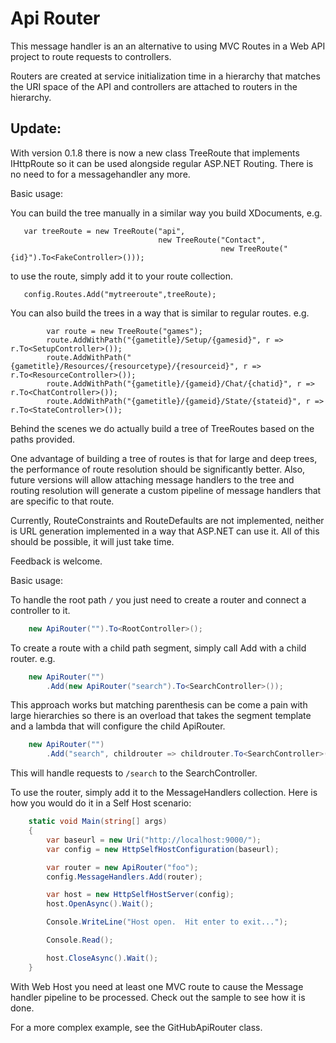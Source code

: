 # Api Router #

This message handler is an an alternative to using MVC Routes in a Web API project to route requests to controllers.

Routers are created at service initialization time in a hierarchy that matches the URI space of the API and controllers are attached to routers in the hierarchy.


## Update: ##

With version 0.1.8 there is now a new class TreeRoute that implements IHttpRoute so it can be used alongside regular ASP.NET Routing.  There is no need to for a messagehandler any more.

Basic usage:

You can build the tree manually in a similar way you build XDocuments, e.g.

       var treeRoute = new TreeRoute("api",
                                     new TreeRoute("Contact",
                                                   new TreeRoute("{id}").To<FakeController>()));

to use the route, simply add it to your route collection.

       config.Routes.Add("mytreeroute",treeRoute);


You can also build the trees in a way that is similar to regular routes.  e.g.

            var route = new TreeRoute("games");
            route.AddWithPath("{gametitle}/Setup/{gamesid}", r => r.To<SetupController>());
            route.AddWithPath("{gametitle}/Resources/{resourcetype}/{resourceid}", r => r.To<ResourceController>());
            route.AddWithPath("{gametitle}/{gameid}/Chat/{chatid}", r => r.To<ChatController>()); 
            route.AddWithPath("{gametitle}/{gameid}/State/{stateid}", r => r.To<StateController>());

Behind the scenes we do actually build a tree of TreeRoutes based on the paths provided.

One advantage of building a tree of routes is that for large and deep trees, the performance of route resolution should be significantly better.  Also, future versions will allow attaching message handlers to the tree and routing resolution will generate a custom pipeline of message handlers that are specific to that route.

Currently, RouteConstraints and RouteDefaults are not implemented, neither is URL generation implemented in a way that ASP.NET can use it. All of this should be possible, it will just take time.

Feedback is welcome. 

Basic usage:

To handle the root path `/` you just need to create a router and connect a controller to it.
```c#
	new ApiRouter("").To<RootController>();
```

To create a route with a child path segment, simply call Add with a child router. e.g.
```c# 
	new ApiRouter("")
		.Add(new ApiRouter("search").To<SearchController>());
```

This approach works but matching parenthesis can be come a pain with large hierarchies so there is an overload that takes the segment template and a lambda that will configure the child ApiRouter.
```c#
	new ApiRouter("")
		.Add("search", childrouter => childrouter.To<SearchController>());
```

This will handle requests to `/search` to the SearchController.


To use the router, simply add it to the MessageHandlers collection.  Here is how you would do it in a Self Host scenario: 
```c#
    static void Main(string[] args)
    {
        var baseurl = new Uri("http://localhost:9000/");
        var config = new HttpSelfHostConfiguration(baseurl);

        var router = new ApiRouter("foo");
        config.MessageHandlers.Add(router);

        var host = new HttpSelfHostServer(config);
        host.OpenAsync().Wait();

        Console.WriteLine("Host open.  Hit enter to exit...");

        Console.Read();

        host.CloseAsync().Wait();
    }
```

With Web Host you need at least one MVC route to cause the Message handler pipeline to be processed.  Check out the sample to see how it is done.

For a more complex example, see the GitHubApiRouter class.